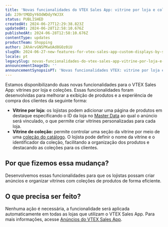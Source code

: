```yaml
---
title: 'Novas funcionalidades do VTEX Sales App: vitrine por loja e coleção'
id: 2J9rtMQDyY6OdWDdyYWJ3X
status: PUBLISHED
createdAt: 2024-06-27T12:29:38.823Z
updatedAt: 2024-06-28T12:58:10.676Z
publishedAt: 2024-06-28T12:58:10.676Z
contentType: updates
productTeam: Shopping
author: 2AhArvGNSPKwUAd8GOz0iU
slugEN: 2024-06-27-new-features-for-vtex-sales-app-custom-displays-by-store-and-collection
locale: pt
legacySlug: novas-funcionalidades-do-vtex-sales-app-vitrine-por-loja-e-colecao
announcementImageID: ''
announcementSynopsisPT: 'Novas funcionalidades VTEX: vitrine por loja e vitrine de coleção para melhorar a exibição de produtos.'
---
```


Estamos disponibilizando duas novas funcionalidades para o VTEX Sales App: vitrines por loja e coleções. Essas funcionalidades foram desenvolvidas para melhorar a exibição de produtos e a experiência de compra dos clientes da seguinte forma:
- **Vitrine por loja:** os lojistas podem adicionar uma página de produtos em destaque especificando o ID da loja no [Master Data](https://developers.vtex.com/docs/guides/master-data-introduction) ao qual o anúncio será vinculado, o que permite criar vitrines personalizadas para cada loja.
- **Vitrine de coleção:** permite controlar uma seção da vitrine por meio de uma [coleção do catálogo](https://help.vtex.com/pt/tutorial/criando-colecao-de-produtos--tutorials_244). O lojista pode definir o nome da vitrine e o identificador da coleção, facilitando a organização dos produtos e destacando as coleções para os clientes.

## Por que fizemos essa mudança?
Desenvolvemos essas funcionalidades para que os lojistas possam criar anúncios e organizar vitrines com coleções de produtos de forma eficiente.

## O que precisa ser feito?
Nenhuma ação é necessária, a funcionalidade será aplicada automaticamente em todas as lojas que utilizam o VTEX Sales App. Para mais informações, acesse [Anúncios do VTEX Sales App](https://help.vtex.com/pt/tutorial/anuncios-do-vtex-sales-app--3UtOFwbwD4muz3p72RBPmC#create-an-ad-page). 
